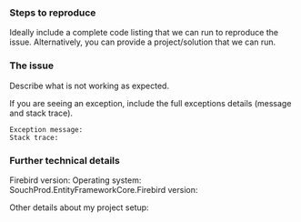 ### Steps to reproduce
Ideally include a complete code listing that we can run to reproduce the issue.
Alternatively, you can provide a project/solution that we can run.

### The issue
Describe what is not working as expected.

If you are seeing an exception, include the full exceptions details (message and stack trace).

```
Exception message:
Stack trace:
```

### Further technical details

Firebird version: 
Operating system: 
SouchProd.EntityFrameworkCore.Firebird version:

Other details about my project setup:
